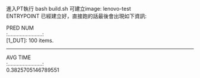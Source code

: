 進入PT執行 bash build.sh 可建立image: lenovo-test  
ENTRYPOINT 已經建立好，直接跑的話最後會出現如下資訊:  

PRED NUM  
:.......................:  
[1_DUT]:  100  items.  
_________________________  
AVG TIME  
:.......................:  
0.3825705146789551  
